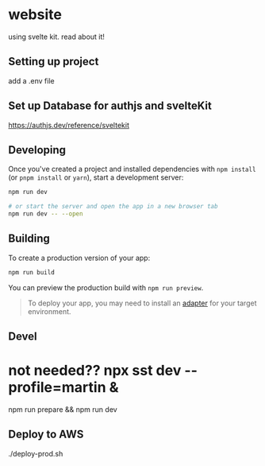 # website

using svelte kit. read about it!

## Setting up project


add a .env file


## Set up Database for authjs and svelteKit

https://authjs.dev/reference/sveltekit


## Developing

Once you've created a project and installed dependencies with `npm install` (or `pnpm install` or `yarn`), start a development server:

```bash
npm run dev

# or start the server and open the app in a new browser tab
npm run dev -- --open
```

## Building

To create a production version of your app:

```bash
npm run build
```

You can preview the production build with `npm run preview`.

> To deploy your app, you may need to install an [adapter](https://kit.svelte.dev/docs/adapters) for your target environment.


## Devel

# not needed?? npx sst dev --profile=martin &

npm run prepare && npm run dev


## Deploy to AWS 

./deploy-prod.sh

